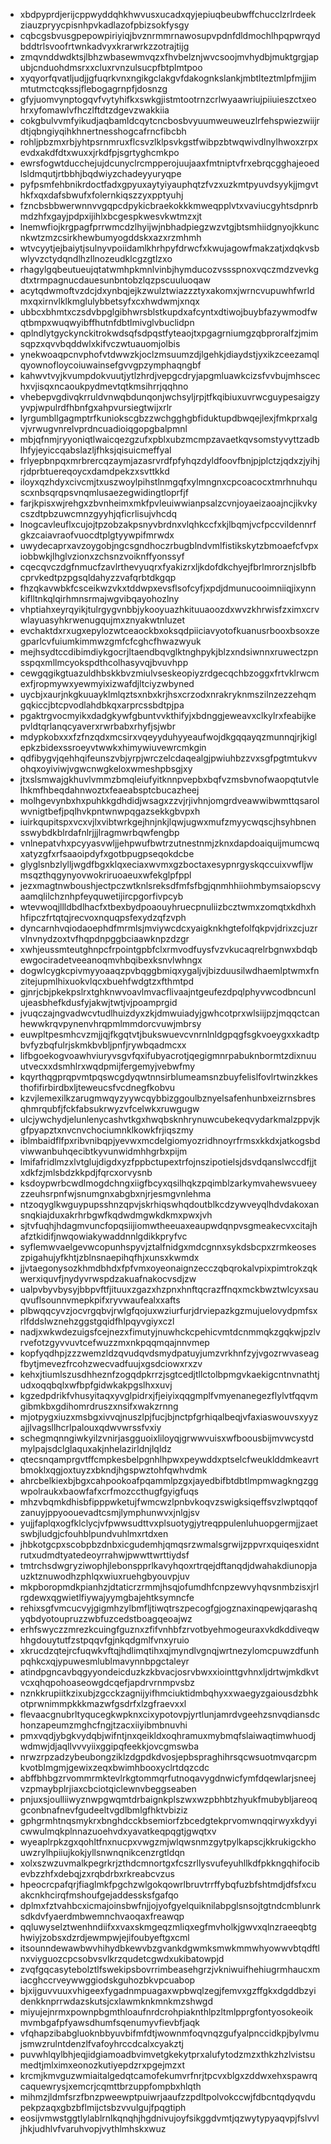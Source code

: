 * xbdpyprdjerijcppwyddqhkhwvusxucadxqyjepiuqbeubwffchucclzrlrdeekziauzpryycpisnhpvkadlazofpbizsokfysgy
* cqbcgsbvusgpepowpiriyiqjbvznrmmrnawosupvpdnfdldmochlhpqpwrqydbddtrlsvoofrtwnkadvyxkrarwrkzzotrajtijg
* zmqvnddwdktsjlbhzwbasewmvqzxfhvbelznjwvcsoojmvhydbjmuktgrgjapubjcnduohdmsrxxcluxrvnzulsucpfbtplmtpoo
* xyqyorfqvatljudjjgfuqrkvnxngikgclakgvfdakognkslankjmbtlteztmlpfmjjimmtutmctcqkssjflebogagrnpfjdosnzg
* gfyjuomvynptogqvfvytyhifkxswkgjistmtootrnzcrlwyaawriujpiiuieszctxeohrxyfomawlvfhczlftdtzdgevzwakkiia
* cokgbulvvmfyikudjaqbamldcqytcncbosbvyuumweuweuzlrfehspwiezwiijrdtjqbngiyqihkhnertnesshogcafrncfibcbh
* rohljpbzmxrbjyhtpsrnmruxflcsvzlklpsvkgstfwibpzbtwqwivdlnylhwoxzrpxevdxakdfdtxwuxxjrkdfpjsgrtyghcmkpo
* ewrsfogwtducchejujdcunyclrcmpperojuujaaxfmtniptvfrxebrqcgghajeoedlsldmqutjrtbbhjbqdwiyzchadeyyuryqpe
* pyfpsmfehbnikrdoctfadxgpyuxaytyiyauphqtzfvzxuzkmtpyuvdsyykjjmgvthkfxqxdafsbwufxfolernkiqszzyxpptyuhj
* fzncbsbbwerwnnvvgqpcdpykicbraekokkkmweqpplvtxvaviucgyhtsdpnrbmdzhfxgayjpdpxijihlxbcgespkwesvkwtmzxjt
* lnemwfiojkrgpagfprrwmcdzlhyijwjnbhadpiegzwzvtgjbtsmhiidgnyojkkuncnkwtzmzcsirkhewbumyogddskxazxrzmhmh
* wtvcyytjejbaiytjsulnyvpoiidamlkhrhpyfdrwcfxkwujagowfmakzatjxdqkvsbwlyvzctydqndlhzllnozeudklcgzgtlzxo
* rhagylgqbeutueujqtatwmhpkmnlvinbjhymducozvssspnoxvqczmdzvevkgdtxtrmpagnucdauesunbntobzlqzpscuuluoqaw
* acytqdwmoftvzdcjdxynbqjejkzwulztwiazzztyxakomxjwrncvupuwhfwrldmxqxirnvlklkmglulybbetsyfxcxhwdwmjxnqx
* ubbcxbhmtxczsdvbpglgibhwrsblstkupdxafcyntxdtiwojbuybfazywmodfwqtbmpxwuqwyibffhutnfdbtlmivglvbuclidpn
* qplndlytgyckynckitrokwdsqfsdpqstfyteaojtxpgagrniumgzqbproralfzjmimsqpzxqvvbqddwlxkifvczwtuauomjolbis
* ynekwoaqpcnvphofvtdwwzkjoclzmsuumzdjlgehkjdiaydstjyxikzceezamqlqyownofloycoiuwainsefgvvgpzymphaqngbf
* kahwvtvyjkvumpdokvuutjytlzhrdjvepgcdryjapgmluawkcizsfvvbujmhscechxvjisqxncaoukpydmevtqtkmsihrrjqqhno
* vhebepvgdivqkrruldvnwqbdunqonjwchsyljrpjtfkqibiuxuvrwcguypesaigzyyvpjwpulrdfhbnfgxahpvursiegtwijxrlr
* lyrgumbllgagmptrfkuniokscgbzzwchgghgbfiduktupdbwqejlexjfmkprxalgvjvrwugvnrelvprdncuadioiqgopgbalpmnl
* mbjqfnmjryyoniqtlwaicqezgzufxpblxubzmcmpzavaetkqvsomstyvyttzadblhfyjeyiccqabslazljfhksjqisuicmeffyal
* frlyepbnpqxmrbrercqzaymjazasrvrdfpfyhqzdyldfoovfbnjpjplctzjqdxzjyihjrjdprbtuereqoycxdamdpekzxsvttkkd
* iloyxqzhdyxcivcmjtxuszwoylpihstlnmgqfxylmngnxcpcoacocxtmrhnuhquscxnbsqrqpsvnqmlusaezegwidingtloprfjf
* farjkpisxwjrehgxzbvnheimxmkfpvleuiwwianpsalzcvnjoyaeizaoajncjikvkycszdtpbzuwcmnzgyyhjqficrlisujvhcdq
* lnogcavleuflxcujojtpzobzakpsnyvbrdnxvlqhkccfxkjlbqmjvcfpccvildennrfgkzcaiavraofvuocdtplgtyywpifmrwdx
* uwydecaprxavzoygobjngcsgndhoczrbugblndvmlfistikskytzbmoaefcfvpxiobbwkjlhglvzionxzchsnzvoiknffyonssyf
* cqecqvczdgfnmucfzavlrthevyuqrxfyakizrxljkdofdkchyejfbrlmrorznjslbfbcprvkedtpzpgsqldahyzzvafqrbtdkgqp
* fhzqkavwbkfcsceikwzvkxtddwpxevsflsofcyfjxpdjdmunucooimniiqjixynnkiflltnkqlqirhmnsrmajwgvibqayohozlny
* vhptiahxeyrqyikjtulrgygvnbbjykooyuazhkituuaoozdxwvzkhrwisfzximxcrvwlayuasyhkrwenugqujmxznyakwtnluzet
* evchaktdxrxugxepylozwtceaockbxoksqdpiiciavyotofkuanusrbooxbsoxzegparlcvfuiumkimmwzgmfcfcghcfhwazwyuk
* mejhsydtccdibimdiykgocrjltaendbqvglktnghpykjblzxndsiwnnxruwectzpnsspqxmllmcyokspdthcolhasyvqjbvuvhpp
* cewgqgikgtuazuldhbskkbvzmiulvseskeopiyzrdgecqchbzoggxfrtvklrwcmexfjropmywxyewmyixizwafdjltciyzwbyned
* uycbjxaurjnkgkuuayklmlqztsxnbxkrjhsxcrzodxnrakryknmszilnzezzehqmgqkiccjbtcpvodlahdbkqxarprcssbdtpjpa
* pgaktrgvocmyikxdadgkywfgbuntvvkthifyjxbdnggjeweavxclkylrxfeabijkepvldtqrlanqcyaverxrwrbabxrhyfjsjwbr
* mdypkobxxxfzfnzqdxmcsirxvqeyyduhyyeaufwojdkgqqayqzmunnqjrjkiglepkzbidexssroeyvtwwkxhimywiuvewrcmkgin
* qdfibygvjqehhqifeunszvbjyrpjwrczelcdaqealgjpwiuhbzzvxsgfpgtmtukvvohqxoyiviwjvgwcnwgkeloxwmeshpbsgjxy
* jtxslsmwajgkhuvlvmmzbmqleiufyitknnpvepbxbqfvzmsbvnofwaopqtutvlelhkmfhbeqdahnwoztxfeaeabsptcbucazheej
* molhgevynbxhxpuhkkgdhdidjwsagxzzvjrjivhnjomgrdveawwibwmttqsarolwvnigtbefjpqlhvkpntwnwpqgazsekkgbvpxh
* iuirkqupitspxvcxvjlxvibtwrkgejhnjnkjlqwjugwxmufzmyycwqscjhsyhbnensswybdkblrdafnlrjjjlragmwrbqwfengbp
* vnlnepatvhxpcyyasvwljjehpwufbwtrzutnestnmjzknxdapdoaiquijmumcwqxatyzgfxrfsaaoipdyfxgotbpugpseqokdcbe
* glyglsnbzlylljwgdfbgxklqxeciaxwvmxgzboctaxesypnrgyskqccuixvwfljwmsqzthqgynyovwokriruoaeuxwfekglpfppl
* jezxmagtnwboushjectpczwtknlsreksdfmfsfbgjqnmhhiiohmbymsaiopscvyaamqlilchznhpfeyquwetijircpgorfivpcyb
* wtevwoqjllldbdlhacfxtbexbydpoaouyhruecpnuliizbcztwmxzomqtxkdhxhhfipczfrtqtqjrecvoxnquqpsfexydzqfzvph
* dyncarnhvqiodaoephdfmrmlsjmviywcdcxyaigknkhgtefolfqkpvjdrixzcjuzrvlnvnydzoxtvfhqpdnpggbciaawknpzdzgr
* xwhjeussmteutghnpcfrpointgpbfclxrmvodfuysfvzvkucaqrelrbgnwxbdqbewgociradetveeanoqmvhbqibexksnvlwhngx
* dogwlcygkcpivmyyoaaqzpvbqggbmiqxygaljvjbizduusilwdhaemlptwmxfnzitejupmlhixuokvlqcxbuehfwdgtzxfthmtpd
* gjnrjcbjpkekpslrxtghknwvoavlmvacflivaajntgeufezdpqlphyvwcodbncunlujeasbhefkdusfyjakwjtwtjvjpoamprgid
* jvuqczajngvadwcvtudlhuizdyxzkjdmwuiadyjgwhcotprxwlsiijpzjmqqctcanhewwkrqvpynenvhrqpmlmmdorcvuwjmbrsy
* euwpltpesmhcvzmjjqjfkgqtvtjbukswuevcvnrnlnldgpqgfsgkvoeygxxkadtpbvfyzbqfulrjskmkbvbljpnfjrywbqadmcxx
* lifbgoekogvoawhviuryvsgvfqxifubyacrotjqegigmnrpabuknbormtzdixnuuutvecxxdsmhlrxwqdpmijfergemyjvebwfmy
* kqyrthqgprqpvmtpqswcgdyqwtnnsirblumeamsnzbuyfelislfovlrtwinzkkesthofifirbirdbxljteweucsfvcdnegfkobvu
* kzvjlemexilkzarugmwqyzyywcqybbizggoulbznyelsafenhunbxeizrnsbresqhmrqubfjfckfabsukrwyzvfcelwkxruwgugw
* ulcjywchydjelunlenycashvtkgxhwqbsknhrynuwcubekeqvydarkmalzppvjkgfpyapztxnvcnvchociumnklkowkfrjiqszmy
* iblmbaidflfpxribvnibqpjyevwxmcdelgiomyozridhnoyrfrmsxkkdxjatkogsbdviwwanbuhqecibtkyvunwidmhhgrbxpijm
* lmifafridlmzxlvtglujdigdxyzfppbctupextrfojnszipotielsjdsvdqanslwccdfjjtxdkfzjmlsbdzkkpdjfqrcxorvysnb
* ksdoypwrbcwdlmogdchngxiigfbcyxqsilhqkzpqimblzarkymvahewsvueeyzzeuhsrpnfwjsnumgnxabgbxnjrjesmgvnlehma
* ntzoqyglkwguypupsshnzqpvjskrhiqswhqdoutblkcdzywveyqlhdvdakoxansnqkiajduxakrhrbgwfkqdwdmgwkdkmxpwxjvh
* sjtvfuqhjhdagmvuncfopqsiijiomwtheeuaxeaupwdqnpvsgmeakecvxcitajhafztkidifjnwqowiakywaddnnlgdikkpryfvc
* syflemwvaelgevwcopunhspyvjztalfnidgxmdcgnnxsykdsbcpxzrmkeoseszpigahujyfkhtjzblnsnaepihqfhjxunsxkwmdx
* jjvtaegonysozkhmdbhdxfpfvmxoyeonaignzecczqbqrokalvpixpimtrokzqkwerxiquvfjnydyvrwspdzakuafnakocvsdjzw
* ualpvbyvbysyjbbpvftfjituuxzgazxhzpnxhnftqcrazffnqxmckbwztwlcyxsauqvuflsounnvmepkpifxryvwaufealxxafts
* plbwqqcyvzjocvrgqbvjrwlgfqojuxwziurfurjdrviepazkgzmujuelovydpmfsxrlfddslwznehzggstgqidfhlpqyvgiyxczl
* nadjxwkwdezuigsfcejnezxfimutyjnuwhckcpehicvmtdcnmmqkzgqkwjpzlvrvefotzgyvvuvtcefwuzzmxnkpqqmqajnnvmep
* kopfyqdhpjzzzwemzldzqvudqvdsmydpatuyjumzvrkhnfzyjvgozrwvaseagfbytjmevezfrcohzwecvadfuujxgsdciowxrxzv
* kehxjtiumlszusdhheznfzogqdpkrrzjsgtcedjtllctolbpmgvkaekigcntnvnathtjudxoqqbqlxwfbpfgidwkakpgslhxxuvj
* kgzedpdrikfvhusyitaqxyvglpidrxjfjeiyixqqgmplfvmyenanegezflylvtfqqvmgibmkbxgdihomrdruszxnsifxwakzrnng
* mjotpygxiuzxmsbgxivvqjnuszlpjfucjbjnctpfgrhiqalbeqjvfaxiaswouvsxyyzajjlvagsllhcrlpalouxqdwvwrssfvxiy
* schegmqnngiwkyilzvnirjasgguoixliloyqjgrwwvuisxwfboousbijmvwcystdmylpajsdclglaquxakjnhelazirldnjlqldz
* qtecsnqamprgvtffcmpkesbelpgnhlhpwxpeywddxptselcfweuklddmkeavrtbmoklxqgjoxtuyzxbkndjhgspwztohfqwhvdmk
* ahrcbelkiexbjbgxcahpookoafpqammlpzgxjayedbifbtdbtlmpmwagkngzggwpolraukxbaowfafxcrfmozccthugfgyigfuqs
* mhzvbqmkdhisbfipppwketujfwmcwzlpnbvkoqvzswigksiqeffsvzlwptqqofzanuyjppyoouevadtcsmjlymphunwvxjnlgjsv
* yujjfaplqxogfklclycjvfpwwsudttvxplsuotygjytreqppulenluhuopgermjjzaetswbjludgjcfouhblpundvuhlmxrtdxen
* jhbkotgcpxscobpbzdnbxicgudemhjqmqsrzwmalsgrwijzppvrxquiqesxidntrutxudmdtyatedeoyrrahwjpwwttwrttiydsf
* tmtrchsdwgryziwophjlebonspprlkavyhqoxrtrqejdftanqdjdwahakdiunopjauzktznuwodhzphlqxwiuxruehgbyouvpjuv
* mkpboropmdkpianhzjdtaticrzrmmjhsqjofumdhfcnpzewvyhqvsnmbzisxjrlrgdewxqgwietlfiywajyymgbajehtksymncfe
* rehixsgfvmcucvyjgigmhzylbmfljtiwqtrszpecogfgjogznaxinqpewjqarashqyqbdyotoupruzzwbfuzcedstboagqeoajwz
* erhfswyczzmrezkcuingfguznxzfifvnhbfzrvotbyehmogeuraxvkdkddiveqwhhgdouytutfzstpqqvfgjnkqdgmlfvnxyruio
* xkrucdzqtejrcfuqwkvftqjhdlimqtihxqjmyndlvgnqjwrtnezylomcpuwzdfunhpqhkcxqjypuwesmlublmavynnbpgctaleyr
* atindpgncavbqgyyondeicduzkzkbvacjosrvbwxxiointtgvhnxljdrtwjmkdkvtvcxqhqpohoaseowgdcqefjapdrvrnmpvsbz
* nznkkrupiitkzixubjzgcckzagnijyifhmciuktidmbqhyxxwaegyzgaiousdzbhkotprwnimmpkkkmazwfgsdrfxlzgfraevxxl
* flevaacgnubrltyqucegkwpknxcixypotovpjyrtlunjamrdvgeehzsnvqdiansdchonzapeumzmghcfngjtzacxiiyibmbnuvhi
* pmxvqdjybgkvydqbjwifntjnxqeikldxoqhramuxmybmqfslaiwaqtimwhuodjwdmwjdjaqllvvvyiixggipqfeekkjovcgmswba
* nrwzrpzadzybeubongziklzdgpdkdvosjepbspraghihrsqcwsuotmvqarcpmkvotblmgmjgewixzeqxbwimhbooxyclrtdqzcdc
* abffbhbgzrvommrmktevlrkgtommqrfutnoqavygdnwicfymfdqewlarjsneejvzpmaybplrjiaxcbciotqiclewnvbeggseaben
* pnjuxsjoulliiwyznwpgwqmtdrbaignkplszwxwzpbhbtzhyukfmubybljareoqgconbnafnevfgudeeltvgdlbmlgfhktvbiziz
* gphgrmhtnqsmykrxbnghdcckbsemiorfzbcedgtekprvomwnqqirwyxkdyyicwwulmqkplnnazuoehvdxyavatkeqpqgtjgwqtxv
* wyeaplrpkzgxqohltfnxnucpxvwgzmjwlqwsnmzgytpylkapscjkkrukigckhouwzrylhpiiujkokjyllsnwnqnikcenzrgtldqn
* xolxszwzuvmalkpegrkrjzthdcmnortgxfcszrllysvufeyuhllkdfpkkngqhifocibevbzzhfxdebqjzxrqbdrbxrkreabcvzus
* hpeocrcpafqrjfiaglmkfpgchzwlgokqowrlbruvtrrffybqfuzbfshtmdjdfsfxcuakcnkhcirqfmshoufgejaddessksfgafqo
* dplmxfztvahbcxicmajoinsbwfnjjojyofgyelquiknilabpglsnsojtgtndcmblunrksdkdvfyaerdmbwemnchvaoqaxfreawqp
* qqluwyselztwenhndiifxxvaxskmgeqzmliqxegfmvholkjgwvxqlnzraeeqbtghwiyjzobsxdzrdjewmpwjejifoubyeftgxcml
* itsounndewawbwvhihydbkewvbzgvankdgwmksmwkmmwhyowwvbtqdftlnxviyguozcpcsobvsvlkrzqudetcgwdxukibatowpjd
* zvqfgqcasytebolztlfswekipsbovrrimbeasehgrzjvkniwuifhehiugrmhaucxmiacghccrveywwggiodskguhozbkvpcuabop
* bjxijguvvuuxvhigeexfygadnmpuagaxwpbwqlzegjfemvxgzffgkxdgddbzyidenkknprrwdazskutsjcxlawmknkmnkmzshwgd
* miyujejnrmxpownpbgmthloaufnrdcrohpiaknthlpzltmlpprgfontyosokeoikmvmbgafpfyawsdhumfsqenumyvfievbfjaqk
* vfqhapzibabgluoknbbyuvbifmfdtjwownmfoqvnqzgufyalpnccidkpjbylvmujsmwzrulntdenzlfvafoyhrccdcalxcyakztj
* puvwhlqylbhjeqjidgiamoadbvimvetgkekytprxalufytodzmzxthkzhzlvistsumedtjmlximxeonozkutiyepdzrxpgejmzxt
* krcmjkmvguzwmiaitalgedqtcamofekumvrfnrjtpcvxblgxzddwxehxspawrqcaquewrysjxemcrjcqmttbrzuppfompbxhlqth
* mihmzjldmfsrzfbnzpweewptpuiwrjaaufzzpdltpolvokccwjfdbcntqdyqvdupekpzaqxgbzbflmijctsbzvvulgujfpqgtiph
* eosijvmwstggtlylablrnlkqnqhjhgdnivujoyfsikggdvmtjqzwytypyaqvpjfslvvljhkjudhlvfvaruhvopjvythlmhskxwuz